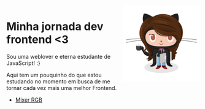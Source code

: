 <img align="right" src="img/femalecodertocat.png" width="200">

# Minha jornada dev frontend <3

Sou uma weblover e eterna estudante de JavaScript! :}

Aqui tem um pouquinho do que estou estudando no momento em busca de me tornar cada vez mais uma melhor Frontend.

- [Mixer RGB](https://camipaixao.github.io/til/color-range/)
